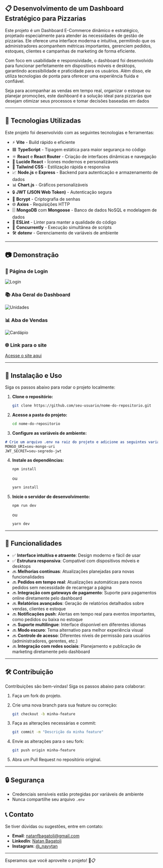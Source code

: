 ## 📋 Desenvolvimento de um Dashboard Estratégico para Pizzarias

Este projeto é um Dashboard E-Commerce dinâmico e estratégico, projetado especialmente para atender às necessidades de gestão de pizzarias. Ele oferece uma interface moderna e intuitiva, permitindo que os administradores acompanhem métricas importantes, gerenciem pedidos, estoques, clientes e campanhas de marketing de forma eficiente.

Com foco em usabilidade e responsividade, o dashboard foi desenvolvido para funcionar perfeitamente em dispositivos móveis e desktops, garantindo acessibilidade e praticidade para os usuários. Além disso, ele utiliza tecnologias de ponta para oferecer uma experiência fluida e confiável.

Seja para acompanhar as vendas em tempo real, organizar o estoque ou planejar promoções, este dashboard é a solução ideal para pizzarias que desejam otimizar seus processos e tomar decisões baseadas em dados

---

## 🚀 Tecnologias Utilizadas

Este projeto foi desenvolvido com as seguintes tecnologias e ferramentas:

- ⚡ **Vite** - Build rápido e eficiente
- 🟦 **TypeScript** - Tipagem estática para maior segurança no código
- ⚛️ **React** e **React Router** - Criação de interfaces dinâmicas e navegação
- 🎨 **Lucide React** - Ícones modernos e personalizáveis
- 💠 **Tailwind CSS** - Estilização rápida e responsiva
- 📈 **Node.js** e **Express** - Backend para autenticação e armazenamento de dados
- 📊 **Chart.js** - Gráficos personalizáveis
- 🔒 **JWT (JSON Web Token)** - Autenticação segura
- 🔑 **Bcrypt** - Criptografia de senhas
- 🌐 **Axios** - Requisições HTTP
- 🗄️ **MongoDB** com **Mongoose** - Banco de dados NoSQL e modelagem de dados
- 🔧 **ESLint** - Linter para manter a qualidade do código
- 🧪 **Concurrently** - Execução simultânea de scripts
- 🛠️ **dotenv** - Gerenciamento de variáveis de ambiente

---

## 📷 Demonstração

### 🏫 Página de Login
![Login]()

### 📚 Aba Geral do Dashboard
![Unidades]()

### 📊 Aba de Vendas
![Cardápio]()

### 🌐 Link para o site
[Acesse o site aqui]()

---

## 🔧 Instalação e Uso



Siga os passos abaixo para rodar o projeto localmente:

1. **Clone o repositório:**
   ```bash
   git clone https://github.com/seu-usuario/nome-do-repositorio.git
   ```

2. **Acesse a pasta do projeto:**
   ```bash
   cd nome-do-repositorio
   ```

3. **Configure as variáveis de ambiente:**

```markdown
# Crie um arquivo .env na raiz do projeto e adicione as seguintes variáveis:
MONGO_URI=seu-mongo-uri
JWT_SECRET=seu-segredo-jwt
```
4. **Instale as dependências:**
   ```bash
   npm install
   ```
   ou
   ```bash
   yarn install
   ```

5. **Inicie o servidor de desenvolvimento:**
   ```bash
   npm run dev
   ```
   ou
   ```bash
   yarn dev
   ```

---

## 📄 Funcionalidades

- ✅ **Interface intuitiva e atraente**: Design moderno e fácil de usar
- ✅ **Estrutura responsiva**: Compatível com dispositivos móveis e desktops
- 🔜 **Melhorias contínuas**: Atualizações planejadas para novas funcionalidades
- 🔜 **Pedidos em tempo real**: Atualizações automáticas para novos pedidos sem necessidade de recarregar a página
- 🔜 **Integração com gateways de pagamento**: Suporte para pagamentos online diretamente pelo dashboard
- 🔜 **Relatórios avançados**: Geração de relatórios detalhados sobre vendas, clientes e estoque
- 🔜 **Notificações push**: Alertas em tempo real para eventos importantes, como pedidos ou baixa no estoque
- 🔜 **Suporte multilíngue**: Interface disponível em diferentes idiomas
- 🔜 **Modo escuro**: Tema alternativo para melhor experiência visual
- 🔜 **Controle de acesso**: Diferentes níveis de permissão para usuários (administradores, gerentes, etc.)
- 🔜 **Integração com redes sociais**: Planejamento e publicação de marketing diretamente pelo dashboard

---

## 🛠️ Contribuição

Contribuições são bem-vindas! Siga os passos abaixo para colaborar:

1. Faça um fork do projeto.

2. Crie uma nova branch para sua feature ou correção:
   ```bash
   git checkout -b minha-feature
   ```
3. Faça as alterações necessárias e commit:
   ```bash
   git commit -m "Descrição da minha feature"
   ```
4. Envie as alterações para o seu fork:
   ```bash
   git push origin minha-feature
   ```
5. Abra um Pull Request no repositório original.

---
## 🔒 Segurança
- Credenciais sensíveis estão protegidas por variáveis de ambiente
- Nunca compartilhe seu arquivo `.env`

## 📞 Contato

Se tiver dúvidas ou sugestões, entre em contato:

- **Email**: [natanfbagatoli@gmail.com](mailto:natanfbagatoli@gmail.com)
- **LinkedIn**: [Natan Bagatoli](https://www.linkedin.com/in/natan-bagatoli/)
- **Instagram**: [@_nayytan](https://www.instagram.com/_nayytan/)

---

Esperamos que você aproveite o projeto! 🍕📋